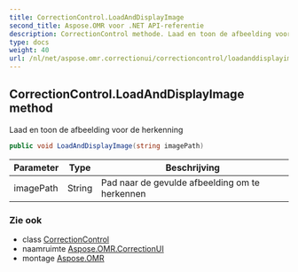```yaml
---
title: CorrectionControl.LoadAndDisplayImage
second_title: Aspose.OMR voor .NET API-referentie
description: CorrectionControl methode. Laad en toon de afbeelding voor de herkenning
type: docs
weight: 40
url: /nl/net/aspose.omr.correctionui/correctioncontrol/loadanddisplayimage/
---
```

## CorrectionControl.LoadAndDisplayImage method

Laad en toon de afbeelding voor de herkenning

```csharp
public void LoadAndDisplayImage(string imagePath)
```

| Parameter | Type | Beschrijving |
| --- | --- | --- |
| imagePath | String | Pad naar de gevulde afbeelding om te herkennen |

### Zie ook

* class [CorrectionControl](../)
* naamruimte [Aspose.OMR.CorrectionUI](../../correctioncontrol/)
* montage [Aspose.OMR](../../../)


